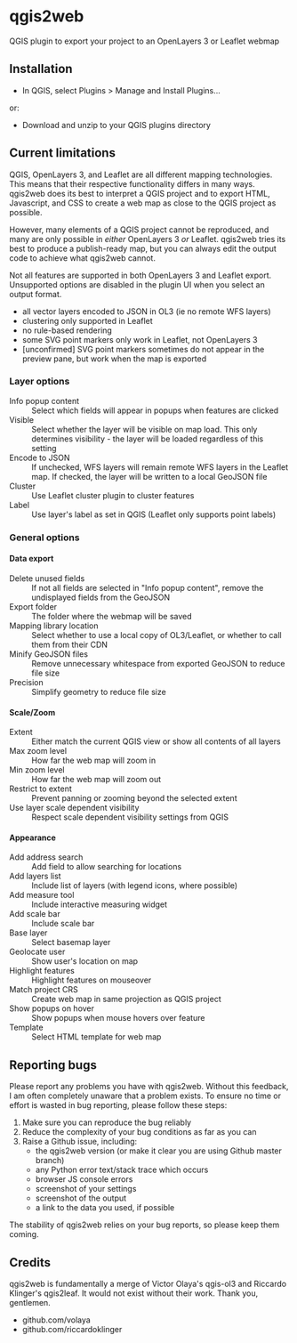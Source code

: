 <h1>qgis2web</h1>
<p>QGIS plugin to export your project to an OpenLayers 3 or Leaflet webmap</p>

<h2>Installation</h2>
<ul>
    <li>In QGIS, select Plugins > Manage and Install Plugins...</li>
</ul>
<p>or:</p>
<ul>
    <li>Download and unzip to your QGIS plugins directory</li>
</ul>

<h2>Current limitations</h2>
<p>QGIS, OpenLayers 3, and Leaflet are all different mapping technologies.
This means that their respective functionality differs in many ways. qgis2web
does its best to interpret a QGIS project and to export HTML, Javascript, and
CSS to create a web map as close to the QGIS project as possible.</p>
<p>However, many elements of a QGIS project cannot be reproduced, and many are
only possible in <em>either</em> OpenLayers 3 <em>or</em> Leaflet. qgis2web
tries its best to produce a publish-ready map, but you can always edit the
output code to achieve what qgis2web cannot.</p>
<p>Not all features are supported in both OpenLayers 3 and Leaflet export.
Unsupported options are disabled in the plugin UI when you select an output
format.</p>
<ul>
    <li>all vector layers encoded to JSON in OL3 (ie no remote WFS layers)</li>
    <li>clustering only supported in Leaflet</li>
    <li>no rule-based rendering</li>
    <li>some SVG point markers only work in Leaflet, not OpenLayers 3</li>
    <li>[unconfirmed] SVG point markers sometimes do not appear in the preview
    pane, but work when the map is exported</li>
</ul>

<h3>Layer options</h3>
<dl>
    <dt>Info popup content</dt>
        <dd>Select which fields will appear in popups when features are clicked
        </dd> 
    <dt>Visible</dt>
        <dd>Select whether the layer will be visible on map load. This only
        determines visibility - the layer will be loaded regardless of this
        setting</dd> 
    <dt>Encode to JSON</dt>
        <dd>If unchecked, WFS layers will remain remote WFS layers in the
        Leaflet map. If checked, the layer will be written to a local GeoJSON
        file</dd>
    <dt>Cluster</dt>
        <dd>Use Leaflet cluster plugin to cluster features</dd>
    <dt>Label</dt>
        <dd>Use layer's label as set in QGIS (Leaflet only supports point
        labels)</dd>
</dl>

<h3>General options</h3>

<h4>Data export</h4>
<dl>
    <dt>Delete unused fields</dt>
        <dd>If not all fields are selected in "Info popup content", remove the
        undisplayed fields from the GeoJSON</dd>
    <dt>Export folder</dt>
        <dd>The folder where the webmap will be saved</dd> 
    <dt>Mapping library location</dt>
        <dd>Select whether to use a local copy of OL3/Leaflet, or whether to
        call them from their CDN</dd>
    <dt>Minify GeoJSON files</dt>
        <dd>Remove unnecessary whitespace from exported GeoJSON to reduce file
        size</dd>
    <dt>Precision</dt>
        <dd>Simplify geometry to reduce file size</dd>
</dl>

<h4>Scale/Zoom</h4>
<dl>
    <dt>Extent</dt>
        <dd>Either match the current QGIS view or show all contents of all
        layers</dd>
    <dt>Max zoom level</dt>
        <dd>How far the web map will zoom in</dd>
    <dt>Min zoom level</dt>
        <dd>How far the web map will zoom out</dd>
    <dt>Restrict to extent</dt>
        <dd>Prevent panning or zooming beyond the selected extent</dd>
    <dt>Use layer scale dependent visibility</dt>
        <dd>Respect scale dependent visibility settings from QGIS</dd>
</dl>

<h4>Appearance</h4>
<dl>
    <dt>Add address search</dt>
        <dd>Add field to allow searching for locations</dd>
    <dt>Add layers list</dt>
        <dd>Include list of layers (with legend icons, where possible)</dd>
    <dt>Add measure tool</dt>
        <dd>Include interactive measuring widget</dd>
    <dt>Add scale bar</dt>
        <dd>Include scale bar</dd>
    <dt>Base layer</dt>
        <dd>Select basemap layer</dd>
    <dt>Geolocate user</dt>
        <dd>Show user's location on map</dd>
    <dt>Highlight features</dt>
        <dd>Highlight features on mouseover</dd>
    <dt>Match project CRS</dt>
        <dd>Create web map in same projection as QGIS project</dd>
    <dt>Show popups on hover</dt>
        <dd>Show popups when mouse hovers over feature</dd>
    <dt>Template</dt>
        <dd>Select HTML template for web map</dd>
</dl>

<h2>Reporting bugs</h2>
<p>Please report any problems you have with qgis2web. Without this feedback, I
am often completely unaware that a problem exists. To ensure no time or effort
is wasted in bug reporting, please follow these steps:</p>
<ol>
    <li>Make sure you can reproduce the bug reliably</li>
    <li>Reduce the complexity of your bug conditions as far as you can</li>
    <li>Raise a Github issue, including:
    <ul>
        <li>the qgis2web version (or make it clear you are using Github master
        branch)</li>
        <li>any Python error text/stack trace which occurs</li>
        <li>browser JS console errors</li>
        <li>screenshot of your settings</li>
        <li>screenshot of the output</li>
        <li>a link to the data you used, if possible</li>
    </ul></li>
</ol>
<p>The stability of qgis2web relies on your bug reports, so please keep them
coming.</p>

<h2>Credits</h2>
<p>qgis2web is fundamentally a merge of Victor Olaya's qgis-ol3 and Riccardo
Klinger's qgis2leaf. It would not exist without their work. Thank you,
gentlemen.</p>

<ul><li>github.com/volaya</li>
<li>github.com/riccardoklinger</li></ul>

